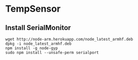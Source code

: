 # TempSensor

## Install SerialMonitor

```
wget http://node-arm.herokuapp.com/node_latest_armhf.deb
dpkg -i node_latest_armhf.deb
npm install -g node-gyp
sudo npm install --unsafe-perm serialport
```
